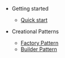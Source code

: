 - Getting started

  - [Quick start](README.md)

- Creational Patterns

  - [Factory Pattern](creational/factory.md)
  - [Builder Pattern](creational/builder.md)


